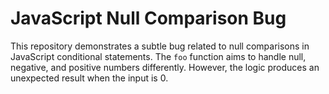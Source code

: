 # JavaScript Null Comparison Bug

This repository demonstrates a subtle bug related to null comparisons in JavaScript conditional statements. The `foo` function aims to handle null, negative, and positive numbers differently. However, the logic produces an unexpected result when the input is 0.